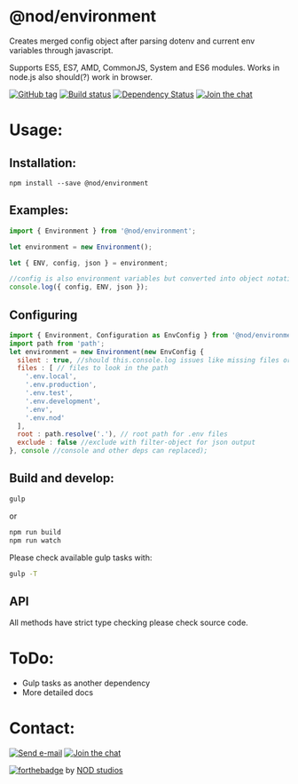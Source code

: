 # @nod/environment

Creates merged config object after parsing dotenv and current env variables through javascript.

Supports ES5, ES7, AMD, CommonJS, System and ES6 modules.
Works in node.js also should(?) work in browser.

[![GitHub tag][tag-image]][tag-url]
[![Build status][build-image]][build-url]
[![Dependency Status][david-image]][david-url]
[![Join the chat][gitter-image]][gitter-url]


# Usage:

## Installation:
```
npm install --save @nod/environment
```

## Examples:

```javascript
import { Environment } from '@nod/environment';

let environment = new Environment();

let { ENV, config, json } = environment;

//config is also environment variables but converted into object notation
console.log({ config, ENV, json });
```

## Configuring
```javascript
import { Environment, Configuration as EnvConfig } from '@nod/environment';
import path from 'path';
let environment = new Environment(new EnvConfig {
  silent : true, //should this.console.log issues like missing files or not
  files : [ // files to look in the path    
    '.env.local',
    '.env.production',
    '.env.test',
    '.env.development',
    '.env',
    '.env.nod'
  ],
  root : path.resolve('.'), // root path for .env files
  exclude : false //exclude with filter-object for json output
}, console //console and other deps can replaced);
```

## Build and develop:
```bash
gulp
```
or
```bash
npm run build
npm run watch
```
Please check available gulp tasks with:
```bash
gulp -T
```

## API
All methods have strict type checking please check source code.

# ToDo:
- Gulp tasks as another dependency
- More detailed docs

# Contact:
[![Send e-mail][mail-image]][mail-url]
[![Join the chat][gitter-image]][gitter-url]

[![forthebadge](http://forthebadge.com/images/badges/built-with-love.svg)](http://nod.st)
by [NOD studios](http://nod.st)


[logo-image]: ./image/logo.strap.png?raw=true
[repo-url]: https://github.com/NOD-studios/environment
[david-url]: https://david-dm.org/NOD-studios/environment
[david-image]: https://david-dm.org/NOD-studios/environment.svg
[gitter-image]: https://img.shields.io/badge/GITTER-join%20chat-green.svg
[gitter-url]: http://bit.ly/NOD-chat
[mail-image]: https://img.shields.io/badge/send-email-green.svg
[mail-url]: mailto:hey@nod.st
[tag-image]: https://img.shields.io/github/tag/NOD-studios/environment.svg
[tag-url]: https://github.com/NOD-studios/environment/tags
[build-image]: https://travis-ci.org/NOD-studios/environment.svg
[build-url]: https://travis-ci.org/NOD-studios/environment
